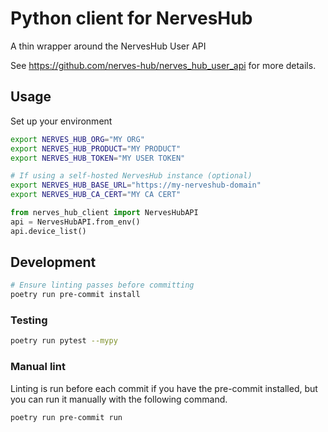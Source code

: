 # Python client for NervesHub

A thin wrapper around the NervesHub User API

See https://github.com/nerves-hub/nerves_hub_user_api for more details.

## Usage

Set up your environment

```bash
export NERVES_HUB_ORG="MY ORG"
export NERVES_HUB_PRODUCT="MY PRODUCT"
export NERVES_HUB_TOKEN="MY USER TOKEN"

# If using a self-hosted NervesHub instance (optional)
export NERVES_HUB_BASE_URL="https://my-nerveshub-domain"
export NERVES_HUB_CA_CERT="MY CA CERT"
```

```python
from nerves_hub_client import NervesHubAPI
api = NervesHubAPI.from_env()
api.device_list()
```

## Development

```bash
# Ensure linting passes before committing
poetry run pre-commit install
```

### Testing

```bash
poetry run pytest --mypy
```

### Manual lint

Linting is run before each commit if you have the pre-commit installed, but
you can run it manually with the following command.

```bash
poetry run pre-commit run
```
